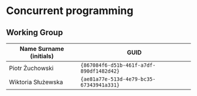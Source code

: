 # Concurrent programming

## Working Group

| Name Surname (initials) | GUID                                     |
| ----------------------- | ---------------------------------------- |
| Piotr Żuchowski         | `{867084f6-d51b-461f-a7df-890df1482d42}` |
| Wiktoria Służewska      | `{ae81a77e-513d-4e79-bc35-67343941a331}` |
